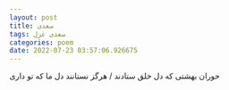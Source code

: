 ```yaml
---
layout: post
title: سعدی
tags: سعدی غزل
categories: poem
date: 2022-07-23 03:57:06.926675
---
```


حوران بهشتی که دل خلق ستادند / هرگز نستانند دل ما که تو داری